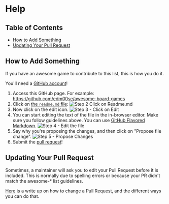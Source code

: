 # Help

## Table of Contents

- [How to Add Something](#how-to-add-something)
- [Updating Your Pull Request](#updating-your-pull-request)

## How to Add Something

If you have an awesome game to contribute to this list, this is how you do it.

You'll need a [GitHub account](https://github.com/join)!

1. Access this GitHub page. For example: https://github.com/edm00se/awesome-board-games
2. Click on [the `readme.md` file][readme-url]: ![Step 2 Click on Readme.md](https://cloud.githubusercontent.com/assets/170270/9402920/53a7e3ea-480c-11e5-9d81-aecf64be55eb.png)
3. Now click on the edit icon. ![Step 3 - Click on Edit](https://cloud.githubusercontent.com/assets/170270/9402927/6506af22-480c-11e5-8c18-7ea823530099.png)
4. You can start editing the text of the file in the in-browser editor. Make sure you follow guidelines above. You can use [GitHub Flavored Markdown](https://help.github.com/articles/github-flavored-markdown/). ![Step 4 - Edit the file](https://cloud.githubusercontent.com/assets/170270/9402932/7301c3a0-480c-11e5-81f5-7e343b71674f.png)
5. Say why you're proposing the changes, and then click on "Propose file change". ![Step 5 - Propose Changes](https://cloud.githubusercontent.com/assets/170270/9402937/7dd0652a-480c-11e5-9138-bd14244593d5.png)
6. Submit the [pull request](https://help.github.com/articles/using-pull-requests/)!

## Updating Your Pull Request

Sometimes, a maintainer will ask you to edit your Pull Request before it is included. This is normally due to spelling errors or because your PR didn't match the awesome-\* list guidelines.

[Here](https://github.com/RichardLitt/knowledge/blob/master/github/amending-a-commit-guide.md) is a write up on how to change a Pull Request, and the different ways you can do that.

[readme-url]: readme.md
